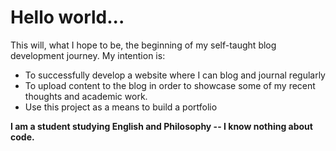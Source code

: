 # Hello world...

This will, what I hope to be, the beginning of my self-taught blog development journey. My intention is: 

- To successfully develop a website where I can blog and journal regularly
- To upload content to the blog in order to showcase some of my recent thoughts and academic work.
- Use this project as a means to build a portfolio

**I am a student studying English and Philosophy -- I know nothing about code.**

